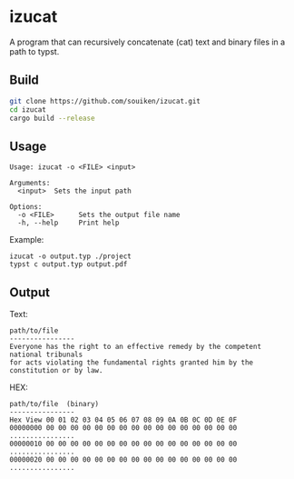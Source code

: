 # izucat
A program that can recursively concatenate (cat) text and binary files in a path to typst.

## Build
```bash
git clone https://github.com/souiken/izucat.git
cd izucat
cargo build --release
```

## Usage
```
Usage: izucat -o <FILE> <input>

Arguments:
  <input>  Sets the input path

Options:
  -o <FILE>      Sets the output file name
  -h, --help     Print help

```

Example:
```
izucat -o output.typ ./project 
typst c output.typ output.pdf
```

## Output
Text:
```text
path/to/file
----------------
Everyone has the right to an effective remedy by the competent national tribunals
for acts violating the fundamental rights granted him by the constitution or by law. 
```

HEX:
```text
path/to/file  (binary)
----------------
Hex View 00 01 02 03 04 05 06 07 08 09 0A 0B 0C 0D 0E 0F
00000000 00 00 00 00 00 00 00 00 00 00 00 00 00 00 00 00 ................
00000010 00 00 00 00 00 00 00 00 00 00 00 00 00 00 00 00 ................
00000020 00 00 00 00 00 00 00 00 00 00 00 00 00 00 00 00 ................
```

